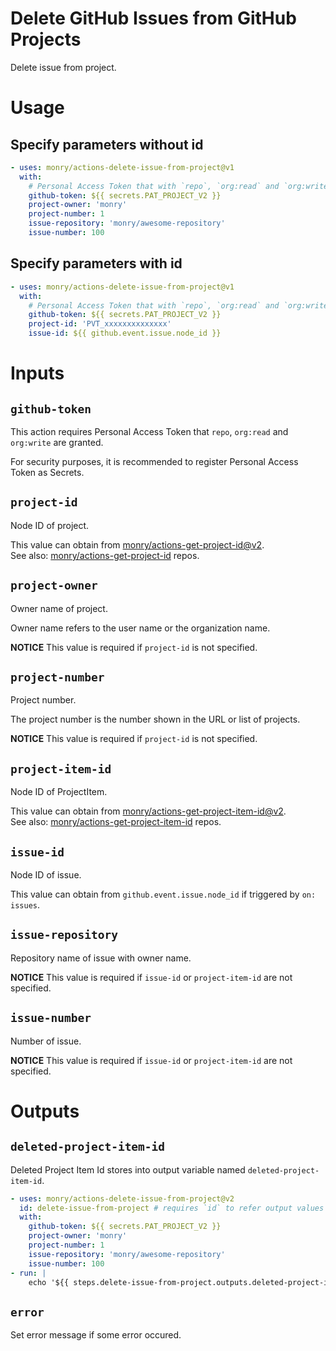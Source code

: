 # Delete GitHub Issues from GitHub Projects

Delete issue from project.

# Usage

## Specify parameters without id

```yaml
- uses: monry/actions-delete-issue-from-project@v1
  with:
    # Personal Access Token that with `repo`, `org:read` and `org:write` are granted.
    github-token: ${{ secrets.PAT_PROJECT_V2 }}
    project-owner: 'monry'
    project-number: 1
    issue-repository: 'monry/awesome-repository'
    issue-number: 100
```

## Specify parameters with id

```yaml
- uses: monry/actions-delete-issue-from-project@v1
  with:
    # Personal Access Token that with `repo`, `org:read` and `org:write` are granted.
    github-token: ${{ secrets.PAT_PROJECT_V2 }}
    project-id: 'PVT_xxxxxxxxxxxxxx'
    issue-id: ${{ github.event.issue.node_id }}
```

# Inputs

## `github-token`

This action requires Personal Access Token that `repo`, `org:read` and `org:write` are granted.

For security purposes, it is recommended to register Personal Access Token as Secrets.

## `project-id`

Node ID of project.

This value can obtain from [monry/actions-get-project-id@v2](https://github.com/marketplace/actions/get-project-id).<br />
See also: [monry/actions-get-project-id](https://github.com/monry/actions-get-project-id) repos.

## `project-owner`

Owner name of project.

Owner name refers to the user name or the organization name.

**NOTICE** This value is required if `project-id` is not specified.

## `project-number`

Project number.

The project number is the number shown in the URL or list of projects.

**NOTICE** This value is required if `project-id` is not specified.

## `project-item-id`

Node ID of ProjectItem.

This value can obtain from [monry/actions-get-project-item-id@v2](https://github.com/marketplace/actions/get-project-item-id).<br />
See also: [monry/actions-get-project-item-id](https://github.com/monry/actions-get-project-item-id) repos.

## `issue-id`

Node ID of issue.

This value can obtain from `github.event.issue.node_id` if triggered by `on: issues`.

## `issue-repository`

Repository name of issue with owner name.

**NOTICE** This value is required if `issue-id` or `project-item-id` are not specified.

## `issue-number`

Number of issue.

**NOTICE** This value is required if `issue-id` or `project-item-id` are not specified.

# Outputs

## `deleted-project-item-id`

Deleted Project Item Id stores into output variable named `deleted-project-item-id`.

```yaml
- uses: monry/actions-delete-issue-from-project@v2
  id: delete-issue-from-project # requires `id` to refer output values with after steps
  with:
    github-token: ${{ secrets.PAT_PROJECT_V2 }}
    project-owner: 'monry'
    project-number: 1
    issue-repository: 'monry/awesome-repository'
    issue-number: 100
- run: |
    echo '${{ steps.delete-issue-from-project.outputs.deleted-project-item-id }}'
```

## `error`

Set error message if some error occured.
